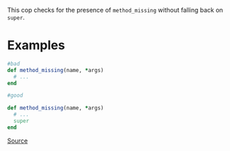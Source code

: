 
This cop checks for the presence of `method_missing` without
falling back on `super`.

# Examples

```ruby
#bad
def method_missing(name, *args)
  # ...
end

#good

def method_missing(name, *args)
  # ...
  super
end
```

[Source](http://www.rubydoc.info/gems/rubocop/RuboCop/Cop/Style/MethodMissingSuper)